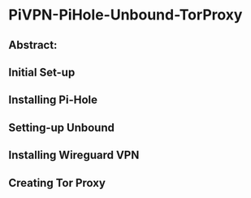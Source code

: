 # PiVPN-PiHole-Unbound-TorProxy 

## Abstract:



## Initial Set-up


## Installing Pi-Hole



## Setting-up Unbound



## Installing Wireguard VPN




## Creating Tor Proxy



